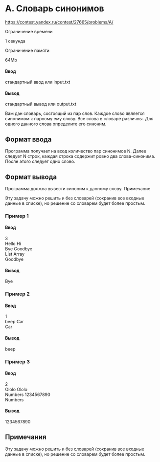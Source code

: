 # A. Словарь синонимов
https://contest.yandex.ru/contest/27665/problems/A/

Ограничение времени

1 секунда

Ограничение памяти

64Mb

#### Ввод

стандартный ввод или input.txt

#### Вывод

стандартный вывод или output.txt

Вам дан словарь, состоящий из пар слов. Каждое слово является синонимом к парному ему слову. Все слова в словаре различны. Для одного данного слова определите его синоним.

## Формат ввода

Программа получает на вход количество пар синонимов N. Далее следует N строк, каждая строка содержит ровно два слова-синонима. После этого следует одно слово.

## Формат вывода

Программа должна вывести синоним к данному слову. Примечание

Эту задачу можно решить и без словарей (сохранив все входные данные в списке), но решение со словарем будет более простым.

### Пример 1

#### Ввод
3\
Hello Hi\
Bye Goodbye\
List Array\
Goodbye
#### Вывод
Bye

### Пример 2

#### Ввод
1\
beep Car\
Car
#### Вывод
beep

### Пример 3

#### Ввод
2\
Ololo Ololo\
Numbers 1234567890\
Numbers
#### Вывод
1234567890

## Примечания

Эту задачу можно решить и без словарей (сохранив все входные данные в списке), но решение со словарем будет более простым.